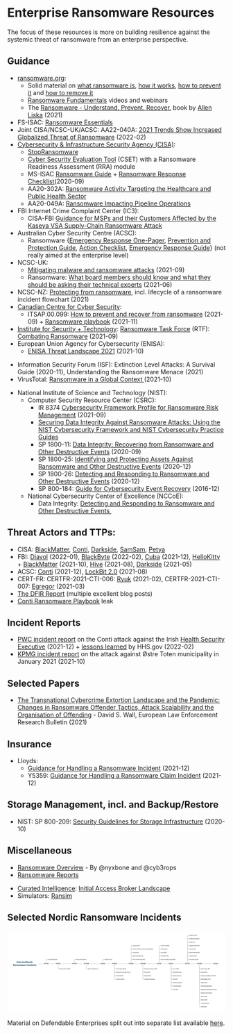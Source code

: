 # Enterprise Ransomware Resources
The focus of these resources is more on building resilience against the systemic threat of ransomware from an enterprise perspective.

## Guidance
* [ransomware.org](https://ransomware.org/):
	* Solid material on [what ransomware is](https://ransomware.org/what-is-ransomware/), [how it works](https://ransomware.org/how-does-ransomware-work/), [how to prevent it](https://ransomware.org/how-to-prevent-ransomware/) and [how to remove it](https://ransomware.org/how-to-remove-ransomware/)
	* [Ransomware Fundamentals](https://ransomware.org/videos/) videos and webinars
	* The [Ransomware - Understand. Prevent. Recover.](https://ransomware.org/book/) book by [Allen Liska](https://twitter.com/uuallan/) (2021)
* FS-ISAC: [Ransomware Essentials](https://www.fsisac.com/ransomware-essentials)
* Joint CISA/NCSC-UK/ACSC: AA22-040A: [2021 Trends Show Increased Globalized Threat of Ransomware](https://www.cisa.gov/uscert/ncas/alerts/aa22-040a) (2022-02)
* [Cybersecurity & Infrastructure Security Agency (CISA)](https://www.cisa.gov/):
	* [StopRansomware](https://www.cisa.gov/stopransomware)
	* [Cyber Security Evaluation Tool](https://www.cisa.gov/stopransomware/cyber-security-evaluation-tool-csetr) (CSET) with a Ransomware Readiness Assessment (RRA) module
	* MS-ISAC [Ransomware Guide](https://www.cisa.gov/sites/default/files/publications/CISA_MS-ISAC_Ransomware%20Guide_S508C.pdf) + [Ransomware Response Checklist](https://www.cisa.gov/stopransomware/ive-been-hit-ransomware)(2020-09)
	* AA20-302A: [Ransomware Activity Targeting the Healthcare and Public Health Sector](https://www.cisa.gov/uscert/ncas/alerts/aa20-302a)
	* AA20-049A: [Ransomware Impacting Pipeline Operations](https://www.cisa.gov/uscert/ncas/alerts/aa20-049a)
* FBI Internet Crime Complaint Center (IC3):
	* CISA-FBI [Guidance for MSPs and their Customers Affected by the Kaseya VSA Supply-Chain Ransomware Attack](https://www.cisa.gov/uscert/kaseya-ransomware-attack)
* Australian Cyber Security Centre (ACSC):
	* Ransomware {[Emergency Response One-Pager](https://www.cyber.gov.au/sites/default/files/2021-10/ACSC-ransomware-emergency-response-one-page-guide.pdf), [Prevention and Protection Guide](https://www.cyber.gov.au/sites/default/files/2021-07/11515_ACSC_Prevention-And-Protection-Guide_Accessible_08.12.20.pdf), [Action Checklist](https://www.cyber.gov.au/sites/default/files/2021-09/11936_ACSC_Ransomware_Action_Checklist_v1.pdf), [Emergency Response Guide](https://www.cyber.gov.au/sites/default/files/2021-07/11515_ACSC_Emergency-Response-Guide_Accessible_08.12.20.pdf)} (not really aimed at the enterprise level)
* NCSC-UK:
	* [Mitigating malware and ransomware attacks](https://www.ncsc.gov.uk/guidance/mitigating-malware-and-ransomware-attacks) (2021-09)
	* Ransomware: [What board members should know and what they should be asking their technical experts](https://www.ncsc.gov.uk/blog-post/what-board-members-should-know-about-ransomware) (2021-06)
* NCSC-NZ: [Protecting from ransomware](https://www.cert.govt.nz/business/guides/protecting-from-ransomware/), incl. lifecycle of a ransomware incident flowchart (2021) 
* [Canadian Centre for Cyber Security](https://cyber.gc.ca/en/):
	* ITSAP.00.099: [How to prevent and recover from ransomware](https://cyber.gc.ca/en/guidance/ransomware-how-prevent-and-recover-itsap00099) (2021-09) + [Ransomware playbook](https://cyber.gc.ca/en/guidance/ransomware-playbook-itsm00099) (2021-11)
* [Institute for Security + Technology](https://securityandtechnology.org/): [Ransomware Task Force](https://securityandtechnology.org/ransomwaretaskforce/) (RTF): [Combating Ransomware](https://securityandtechnology.org/ransomwaretaskforce/report/) (2021-09)
* European Union Agency for Cybersecurity (ENISA):
	- [ENISA Threat Landscape 2021](https://www.enisa.europa.eu/publications/enisa-threat-landscape-2021) (2021-10)
- Information Security Forum (ISF): Extinction Level Attacks: A Survival Guide (2020-11), Understanding the Ransomware Menace (2021)
- VirusTotal: [Ransomware in a Global Context ](https://www.virustotal.com/go/ransomware-in-a-global-context-2021)(2021-10) 
* National Institute of Science and Technology (NIST):
	* Computer Security Resource Center (CSRC):
		- IR 8374 [Cybersecurity Framework Profile for Ransomware Risk Management](https://csrc.nist.gov/publications/detail/nistir/8374/draft) (2021-09)
		- [Securing Data Integrity Against Ransomware Attacks: Using the NIST Cybersecurity Framework and NIST Cybersecurity Practice Guides](https://csrc.nist.gov/publications/detail/white-paper/2020/10/01/securing-data-integrity-against-ransomware-attacks/draft)
		- SP 1800-11: [Data Integrity: Recovering from Ransomware and Other Destructive Events](https://csrc.nist.gov/publications/detail/sp/1800-11/final) (2020-09)
		- SP 1800-25: [Identifying and Protecting Assets Against Ransomware and Other Destructive Events](https://csrc.nist.gov/publications/detail/sp/1800-25/final) (2020-12)
		- SP 1800-26: [Detecting and Responding to Ransomware and Other Destructive Events](https://csrc.nist.gov/publications/detail/sp/1800-26/final) (2020-12)
		- SP 800-184: [Guide for Cybersecurity Event Recovery](https://csrc.nist.gov/publications/detail/sp/800-184/final) (2016-12)
	* National Cybersecurity Center of Excellence (NCCoE):
		- Data Integrity: [Detecting and Responding to Ransomware and Other Destructive Events ](https://www.nccoe.nist.gov/data-integrity-detecting-and-responding-ransomware-and-other-destructive-events)

## Threat Actors and TTPs:
* CISA: [BlackMatter](https://www.cisa.gov/uscert/ncas/alerts/aa21-291a), [Conti](https://www.cisa.gov/uscert/ncas/alerts/aa21-265a), [Darkside](https://www.cisa.gov/uscert/ncas/alerts/aa21-131a), [SamSam](https://www.cisa.gov/uscert/ncas/alerts/AA18-337A), [Petya](https://www.cisa.gov/uscert/ncas/alerts/TA17-181A)
* FBI: [Diavol](https://www.ic3.gov/Media/News/2022/220120.pdf) (2022-01), [BlackByte](https://www.ic3.gov/Media/News/2022/220211.pdf) (2022-02), [Cuba](https://www.ic3.gov/Media/News/2021/211203-2.pdf) (2021-12), [HelloKitty](https://www.ic3.gov/Media/News/2021/211029.pdf) + [BlackMatter](https://www.ic3.gov/Media/News/2021/211019.pdf) (2021-10), [Hive](https://www.ic3.gov/Media/News/2021/210825.pdf) (2021-08), [Darkside](https://www.ic3.gov/Media/News/2021/210520.pdf) (2021-05)
* ACSC: [Conti](https://www.cyber.gov.au/sites/default/files/2021-12/ACSC%20Ransomware%20Profile%20Conti%20-%2010%20December_0.pdf) (2021-12), [LockBit 2.0](https://www.cyber.gov.au/acsc/view-all-content/advisories/2021-006-acsc-ransomware-profile-lockbit-20) (2021-08)
* CERT-FR: CERTFR-2021-CTI-006: [Ryuk](https://www.cert.ssi.gouv.fr/cti/CERTFR-2021-CTI-006/) (2021-02), CERTFR-2021-CTI-007: [Egregor](https://www.cert.ssi.gouv.fr/cti/CERTFR-2021-CTI-007/) (2021-03)
* [The DFIR Report](https://thedfirreport.com/) (multiple excellent blog posts)
* [Conti Ransomware Playbook](https://www.bleepingcomputer.com/news/security/translated-conti-ransomware-playbook-gives-insight-into-attacks/) leak

## Incident Reports
* [PWC incident report](https://www.hse.ie/eng/services/news/media/pressrel/hse-publishes-independent-report-on-conti-cyber-attack.html) on the Conti attack against the Irish [Health Security Executive](https://www.hse.ie/eng/) (2021-12) + [lessons learned](https://www.hhs.gov/sites/default/files/lessons-learned-hse-attack.pdf) by HHS.gov (2022-02)
* [KPMG incident report](https://www.ototen.no/_f/p1/i5689ceb7-72b4-44d0-970c-a5c4828047e5/offentlig-versjon.pdf) on the attack against Østre Toten municipality in January 2021 (2021-10)

## Selected Papers
* [The Transnational Cybercrime Extortion Landscape and the Pandemic: Changes in Ransomware Offender Tactics, Attack Scalability and the Organisation of Offending](https://papers.ssrn.com/sol3/papers.cfm?abstract_id=3908159) - David S. Wall, European Law Enforcement Research Bulletin (2021)

## Insurance
* Lloyds:
	- [Guidance for Handling a Ransomware Incident](https://www.lmalloyds.com/LMA/News/Blog/guidance_101221.aspx) (2021-12)
	- Y5359: [Guidance for Handling a Ransomware Claim Incident](https://assets.lloyds.com/media/152f8157-8c79-42b1-8a41-792b3dbc88dd/Y5359-Guidance-for-handling-a-ransomware-claim-incident.pdf) (2021-12)

## Storage Management, incl. and Backup/Restore
* NIST: SP 800-209: [Security Guidelines for Storage Infrastructure](https://csrc.nist.gov/publications/detail/sp/800-209/final) (2020-10)

## Miscellaneous
  - [Ransomware Overview](https://docs.google.com/spreadsheets/d/1TWS238xacAto-fLKh1n5uTsdijWdCEsGIM0Y0Hvmc5g/pubhtml) - By @nyxbone and @cyb3rops
 - [Ransomware Reports](https://github.com/d4rk-d4nph3/Ransomware-Reports)
* [Curated Intelligence](https://www.curatedintel.org/): [Initial Access Broker Landscape](https://github.com/curated-intel/Initial-Access-Broker-Landscape)
* Simulators: [Ransim](https://id-ransomware.malwarehunterteam.com/)

## Selected Nordic Ransomware Incidents
![Selected Nordic Ransomware Incidents](https://github.com/oddbjorn/ransomware/blob/main/Selected%20Nordic%20Ransomware%20Incidents.png)

Material on Defendable Enterprises split out into separate list available [here](https://github.com/oddbjorn/defendable).